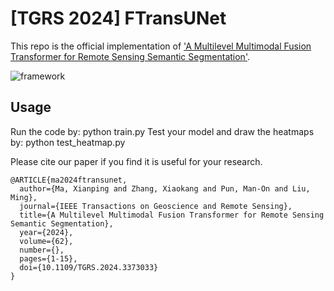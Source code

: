 # [TGRS 2024] FTransUNet

This repo is the official implementation of ['A Multilevel Multimodal Fusion Transformer for Remote Sensing Semantic Segmentation'](https://ieeexplore.ieee.org/document/10458980).

![framework](https://github.com/sstary/SSRS/blob/main/docs/FTransUNet.png)

## Usage
Run the code by: python train.py
Test your model and draw the heatmaps by: python test_heatmap.py

Please cite our paper if you find it is useful for your research.

```
@ARTICLE{ma2024ftransunet,
  author={Ma, Xianping and Zhang, Xiaokang and Pun, Man-On and Liu, Ming},
  journal={IEEE Transactions on Geoscience and Remote Sensing}, 
  title={A Multilevel Multimodal Fusion Transformer for Remote Sensing Semantic Segmentation}, 
  year={2024},
  volume={62},
  number={},
  pages={1-15},
  doi={10.1109/TGRS.2024.3373033}
}
  ```
